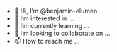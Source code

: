 - 👋 Hi, I’m @benjamin-elumen
- 👀 I’m interested in ...
- 🌱 I’m currently learning ...
- 💞️ I’m looking to collaborate on ...
- 📫 How to reach me ...

<!---
benjamin-elumen/benjamin-elumen is a ✨ special ✨ repository because its `README.md` (this file) appears on your GitHub profile.
You can click the Preview link to take a look at your changes.
--->

